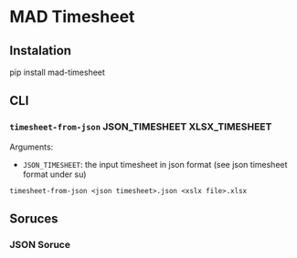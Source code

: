 # MAD Timesheet
## Instalation
pip install mad-timesheet



## CLI

### `timesheet-from-json` JSON_TIMESHEET XLSX_TIMESHEET
Arguments:
 - `JSON_TIMESHEET`: the input timesheet in json format (see json timesheet format under su)

```shell
timesheet-from-json <json timesheet>.json <xslx file>.xlsx
```

## Soruces

### JSON Soruce
